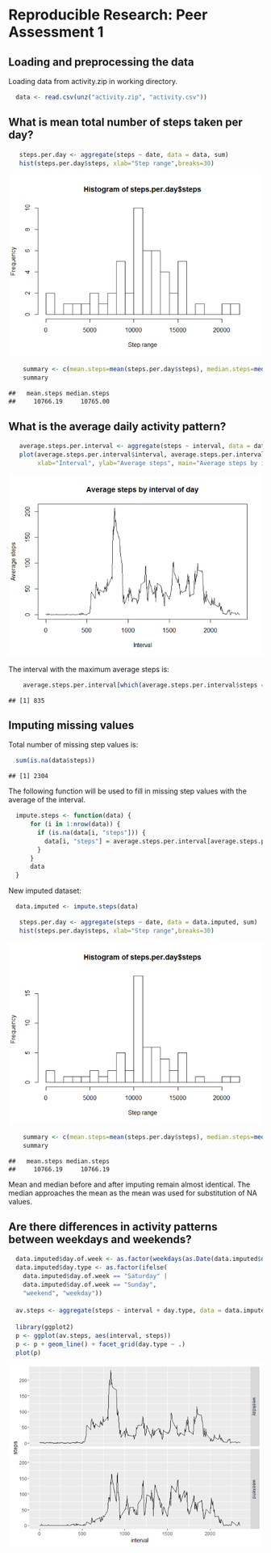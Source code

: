 # Reproducible Research: Peer Assessment 1


## Loading and preprocessing the data

Loading data from activity.zip in working directory. 


```r
  data <- read.csv(unz("activity.zip", "activity.csv"))
```


## What is mean total number of steps taken per day?


```r
   steps.per.day <- aggregate(steps ~ date, data = data, sum)
   hist(steps.per.day$steps, xlab="Step range",breaks=30)
```

![](PA1_template_files/figure-html/unnamed-chunk-2-1.png)<!-- -->


```r
    summary <- c(mean.steps=mean(steps.per.day$steps), median.steps=median(steps.per.day$steps))
    summary
```

```
##   mean.steps median.steps 
##     10766.19     10765.00
```

## What is the average daily activity pattern?


```r
   average.steps.per.interval <- aggregate(steps ~ interval, data = data, mean)
   plot(average.steps.per.interval$interval, average.steps.per.interval$steps, type="l", 
        xlab="Interval", ylab="Average steps", main="Average steps by interval of day")
```

![](PA1_template_files/figure-html/unnamed-chunk-4-1.png)<!-- -->

The interval with the maximum average steps is:

```r
    average.steps.per.interval[which(average.steps.per.interval$steps == max(average.steps.per.interval$steps)),"interval"]
```

```
## [1] 835
```


## Imputing missing values

Total number of missing step values is:

```r
  sum(is.na(data$steps))
```

```
## [1] 2304
```

The following function will be used to fill in missing step values with the average of the interval. 

```r
  impute.steps <- function(data) {
      for (i in 1:nrow(data)) {
        if (is.na(data[i, "steps"])) {
          data[i, "steps"] = average.steps.per.interval[average.steps.per.interval$interval == data[i,]$interval,]$steps
        }          
      }
      data
  }
```
New imputed dataset:

```r
  data.imputed <- impute.steps(data)
```


```r
   steps.per.day <- aggregate(steps ~ date, data = data.imputed, sum)
   hist(steps.per.day$steps, xlab="Step range",breaks=30)
```

![](PA1_template_files/figure-html/unnamed-chunk-9-1.png)<!-- -->


```r
    summary <- c(mean.steps=mean(steps.per.day$steps), median.steps=median(steps.per.day$steps))
    summary
```

```
##   mean.steps median.steps 
##     10766.19     10766.19
```
Mean and median before and after imputing remain almost identical. The median approaches the mean as the mean was used for substitution of NA values. 

## Are there differences in activity patterns between weekdays and weekends?


```r
  data.imputed$day.of.week <- as.factor(weekdays(as.Date(data.imputed$date)))
  data.imputed$day.type <- as.factor(ifelse(
    data.imputed$day.of.week == "Saturday" | 
    data.imputed$day.of.week == "Sunday", 
    "weekend", "weekday"))
  
  av.steps <- aggregate(steps ~ interval + day.type, data = data.imputed, mean)

  library(ggplot2)
  p <- ggplot(av.steps, aes(interval, steps))
  p <- p + geom_line() + facet_grid(day.type ~ .)
  plot(p)
```

![](PA1_template_files/figure-html/unnamed-chunk-11-1.png)<!-- -->
